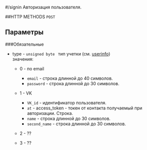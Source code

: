 #/signin
Авторизация пользователя.

##HTTP METHODS
`POST`

## Параметры

###Обязательные
- type - ```unsigned byte ```
    тип учетки (см. [userinfo](https://github.com/Define-break-continue/sem2_somegame/tree/protocol/docs/info/userinfo.md))<br>
    значения:
    * 0 - по email
         * `email` - строка длинной до 40 символов.
         * `password` - строка длинной до 30 символов.
    * 1 - VK
         * `VK_id` - идентификатор пользователя.
         * `at` - access_token - токен от контакта получаемый при авторизации. Строка.
         * `name` - строка длинной до 30 символов.
         * `second_name` - строка длинной до 30 символов.
    * 2 - ??
    
    * 3 - ??
